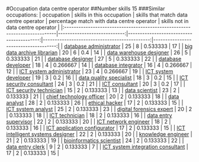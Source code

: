 #Occupation data centre operator
##Number skills 15
###Similar occupations:
| occupation                                                                |   skills in this occupation |   skills that match data centre operator |   percentage match with data centre operator |   skills not in data centre operator |
|:--------------------------------------------------------------------------|----------------------------:|-----------------------------------------:|---------------------------------------------:|-------------------------------------:|
| [database administrator](database_administrator.md)                       |                          25 |                                        8 |                                     0.533333 |                                   17 |
| [big data archive librarian](big_data_archive_librarian.md)               |                          20 |                                        6 |                                     0.4      |                                   14 |
| [data warehouse designer](data_warehouse_designer.md)                     |                          26 |                                        5 |                                     0.333333 |                                   21 |
| [database designer](database_designer.md)                                 |                          27 |                                        5 |                                     0.333333 |                                   22 |
| [database developer](database_developer.md)                               |                          18 |                                        4 |                                     0.266667 |                                   14 |
| [database integrator](database_integrator.md)                             |                          16 |                                        4 |                                     0.266667 |                                   12 |
| [ICT system administrator](ICT_system_administrator.md)                   |                          23 |                                        4 |                                     0.266667 |                                   19 |
| [ICT system developer](ICT_system_developer.md)                           |                          19 |                                        3 |                                     0.2      |                                   16 |
| [data quality specialist](data_quality_specialist.md)                     |                          18 |                                        3 |                                     0.2      |                                   15 |
| [ICT security consultant](ICT_security_consultant.md)                     |                          24 |                                        3 |                                     0.2      |                                   21 |
| [ICT consultant](ICT_consultant.md)                                       |                          20 |                                        3 |                                     0.2      |                                   17 |
| [ICT security technician](ICT_security_technician.md)                     |                          15 |                                        2 |                                     0.133333 |                                   13 |
| [data scientist](data_scientist.md)                                       |                          23 |                                        2 |                                     0.133333 |                                   21 |
| [chief technology officer](chief_technology_officer.md)                   |                          20 |                                        2 |                                     0.133333 |                                   18 |
| [data analyst](data_analyst.md)                                           |                          28 |                                        2 |                                     0.133333 |                                   26 |
| [ethical hacker](ethical_hacker.md)                                       |                          17 |                                        2 |                                     0.133333 |                                   15 |
| [ICT system analyst](ICT_system_analyst.md)                               |                          25 |                                        2 |                                     0.133333 |                                   23 |
| [digital forensics expert](digital_forensics_expert.md)                   |                          20 |                                        2 |                                     0.133333 |                                   18 |
| [ICT technician](ICT_technician.md)                                       |                          18 |                                        2 |                                     0.133333 |                                   16 |
| [data entry supervisor](data_entry_supervisor.md)                         |                          22 |                                        2 |                                     0.133333 |                                   20 |
| [ICT network engineer](ICT_network_engineer.md)                           |                          18 |                                        2 |                                     0.133333 |                                   16 |
| [ICT application configurator](ICT_application_configurator.md)           |                          17 |                                        2 |                                     0.133333 |                                   15 |
| [ICT intelligent systems designer](ICT_intelligent_systems_designer.md)   |                          22 |                                        2 |                                     0.133333 |                                   20 |
| [knowledge engineer](knowledge_engineer.md)                               |                          21 |                                        2 |                                     0.133333 |                                   19 |
| [bioinformatics scientist](bioinformatics_scientist.md)                   |                          24 |                                        2 |                                     0.133333 |                                   22 |
| [data entry clerk](data_entry_clerk.md)                                   |                           9 |                                        2 |                                     0.133333 |                                    7 |
| [ICT system integration consultant](ICT_system_integration_consultant.md) |                          17 |                                        2 |                                     0.133333 |                                   15 |
